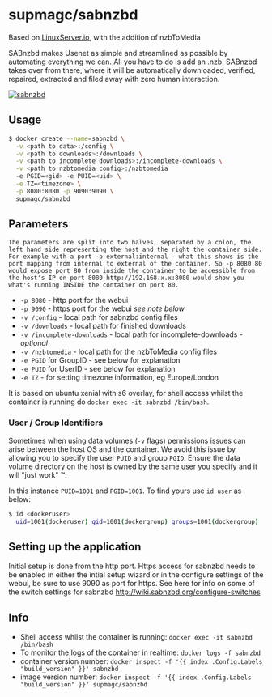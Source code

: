 [linuxserverurl]: https://linuxserver.io
[appurl]: http://sabnzbd.org/
[hub]: https://hub.docker.com/r/supmagc/sabnzbd/

# supmagc/sabnzbd

Based on [LinuxServer.io][linuxserverurl], with the addition of nzbToMedia

SABnzbd makes Usenet as simple and streamlined as possible by automating everything we can. All you have to do is add an .nzb. SABnzbd takes over from there, where it will be automatically downloaded, verified, repaired, extracted and filed away with zero human interaction.

[![sabnzbd](https://raw.githubusercontent.com/linuxserver/docker-templates/master/linuxserver.io/img/sabnzbd-banner.png)][appurl]

## Usage

```sh
$ docker create --name=sabnzbd \
  -v <path to data>:/config \
  -v <path to downloads>:/downloads \
  -v <path to incomplete downloads>:/incomplete-downloads \
  -v <path to nzbtomedia config>:/nzbtomedia
  -e PGID=<gid> -e PUID=<uid> \
  -e TZ=<timezone> \
  -p 8080:8080 -p 9090:9090 \
  supmagc/sabnzbd
```

## Parameters

`The parameters are split into two halves, separated by a colon, the left hand side representing the host and the right the container side.
For example with a port -p external:internal - what this shows is the port mapping from internal to external of the container.
So -p 8080:80 would expose port 80 from inside the container to be accessible from the host's IP on port 8080
http://192.168.x.x:8080 would show you what's running INSIDE the container on port 80.`

* `-p 8080` - http port for the webui
* `-p 9090` - https port for the webui *see note below*
* `-v /config` - local path for sabnzbd config files
* `-v /downloads` - local path for finished downloads
* `-v /incomplete-downloads` - local path for incomplete-downloads - *optional*
* `-v /nzbtomedia` - local path for the nzbToMedia config files
* `-e PGID` for GroupID - see below for explanation
* `-e PUID` for UserID - see below for explanation
* `-e TZ` - for setting timezone information, eg Europe/London

It is based on ubuntu xenial with s6 overlay, for shell access whilst the container is running do `docker exec -it sabnzbd /bin/bash`.

### User / Group Identifiers

Sometimes when using data volumes (`-v` flags) permissions issues can arise between the host OS and the container. We avoid this issue by allowing you to specify the user `PUID` and group `PGID`. Ensure the data volume directory on the host is owned by the same user you specify and it will "just work" ™.

In this instance `PUID=1001` and `PGID=1001`. To find yours use `id user` as below:

```sh
$ id <dockeruser>
  uid=1001(dockeruser) gid=1001(dockergroup) groups=1001(dockergroup)
```

## Setting up the application

Initial setup is done from the http port.
Https access for sabnzbd needs to be enabled in either the intial setup wizard or in the configure settings of the webui, be sure to use 9090 as port for https.
See here for info on some of the switch settings for sabnzbd http://wiki.sabnzbd.org/configure-switches

## Info

* Shell access whilst the container is running: `docker exec -it sabnzbd /bin/bash`
* To monitor the logs of the container in realtime: `docker logs -f sabnzbd`
* container version number: `docker inspect -f '{{ index .Config.Labels "build_version" }}' sabnzbd`
* image version number: `docker inspect -f '{{ index .Config.Labels "build_version" }}' supmagc/sabnzbd`
